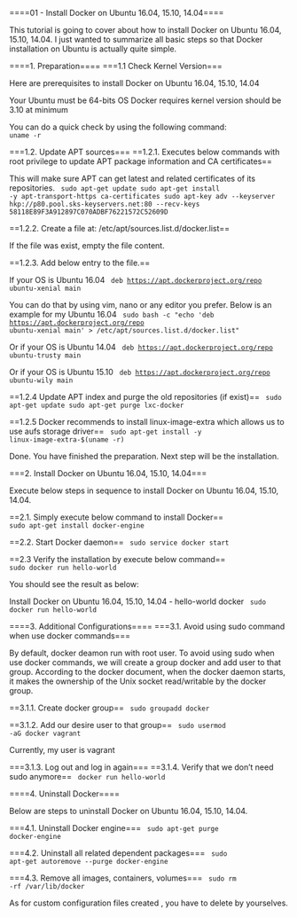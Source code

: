 ====01 - Install Docker on Ubuntu 16.04, 15.10, 14.04====

This tutorial is going to cover about how to install Docker on Ubuntu 16.04, 15.10, 14.04. I just wanted to summarize all basic steps so that Docker installation on Ubuntu is actually quite simple.

====1. Preparation====
===1.1 Check Kernel Version===

Here are prerequisites to install Docker on Ubuntu 16.04, 15.10, 14.04

Your Ubuntu must be 64-bits OS
Docker requires kernel version should be 3.10 at minimum

You can do a quick check by using the following command:
<code bash>
uname -r
</code>


===1.2. Update APT sources===
==1.2.1. Executes below commands with root privilege to update APT package information and CA certificates==

This will make sure APT can get latest and related certificates of its repositories.
<code bash>
sudo apt-get update
sudo apt-get install -y apt-transport-https ca-certificates
sudo apt-key adv --keyserver hkp://p80.pool.sks-keyservers.net:80 --recv-keys 58118E89F3A912897C070ADBF76221572C52609D
</code>

==1.2.2. Create a file at: /etc/apt/sources.list.d/docker.list==

If the file was exist, empty the file content.

==1.2.3. Add below entry to the file.==

If your OS is Ubuntu 16.04
<code bash>
deb https://apt.dockerproject.org/repo ubuntu-xenial main
</code>

You can do that by using vim, nano or any editor you prefer. Below is an example for my Ubuntu 16.04
<code bash>
sudo bash -c "echo 'deb https://apt.dockerproject.org/repo ubuntu-xenial main' > /etc/apt/sources.list.d/docker.list"
</code>

Or if your OS is Ubuntu 14.04
<code bash>
deb https://apt.dockerproject.org/repo ubuntu-trusty main
</code>

Or if your OS is Ubuntu 15.10
<code bash>
deb https://apt.dockerproject.org/repo ubuntu-wily main
</code>

==1.2.4 Update APT index and purge the old repositories (if exist)==
<code bash>
sudo apt-get update
sudo apt-get purge lxc-docker
</code>

==1.2.5 Docker recommends to install linux-image-extra which allows us to use aufs storage driver==
<code bash>
sudo apt-get install -y linux-image-extra-$(uname -r)
</code>

Done. You have finished the preparation. Next step will be the installation.


===2. Install Docker on Ubuntu 16.04, 15.10, 14.04===

Execute below steps in sequence to install Docker on Ubuntu 16.04, 15.10, 14.04.

==2.1. Simply execute below command to install Docker==
<code bash>
	sudo apt-get install docker-engine
</code>

==2.2. Start Docker daemon==
<code bash>
sudo service docker start
</code>

==2.3 Verify the installation by execute below command==
<code bash>
sudo docker run hello-world
</code>

You should see the result as below:

Install Docker on Ubuntu 16.04, 15.10, 14.04 - hello-world docker
<code bash>
sudo docker run hello-world
</code>


====3. Additional Configurations====
===3.1. Avoid using sudo command when use docker commands===

By default, docker deamon run with root user. To avoid using sudo when use docker commands, we will create a group docker and add user to that group. According to the docker document, when the docker daemon starts, it makes the ownership of the Unix socket read/writable by the docker group.


==3.1.1. Create docker group==
<code bash>
sudo groupadd docker
</code>

==3.1.2. Add our desire user to that group==
<code bash>
sudo usermod -aG docker vagrant
</code>

Currently, my user is vagrant


===3.1.3. Log out and log in again===
==3.1.4. Verify that we don’t need sudo anymore==
<code bash>
docker run hello-world
</code>


====4. Uninstall Docker====

Below are steps to uninstall Docker on Ubuntu 16.04, 15.10, 14.04.


===4.1. Uninstall Docker engine===
<code bash>
sudo apt-get purge docker-engine
</code>

===4.2. Uninstall all related dependent packages===
<code bash>
sudo apt-get autoremove --purge docker-engine
</code>

===4.3. Remove all images, containers, volumes===
<code bash>
sudo rm -rf /var/lib/docker
</code>

As for custom configuration files created , you have to delete by yourselves.
